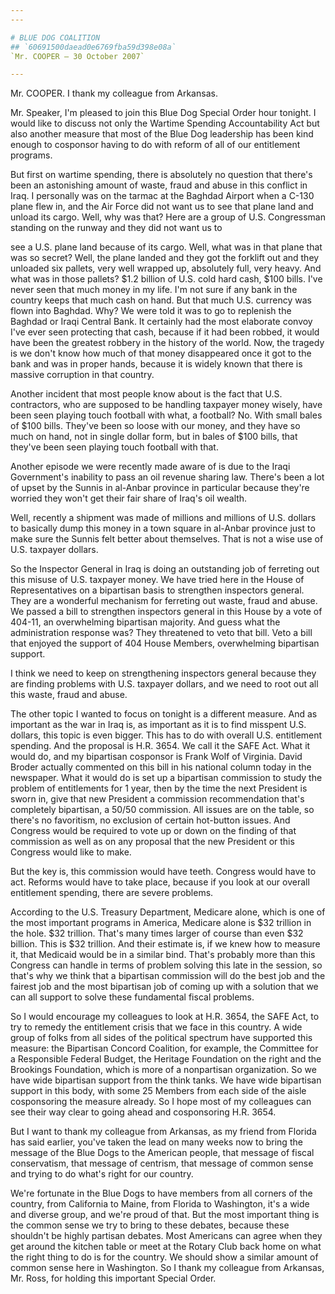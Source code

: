 ```yaml
---
---

# BLUE DOG COALITION
## `60691500daead0e6769fba59d398e08a`
`Mr. COOPER — 30 October 2007`

---
```



Mr. COOPER. I thank my colleague from Arkansas.

Mr. Speaker, I'm pleased to join this Blue Dog Special Order hour 
tonight. I would like to discuss not only the Wartime Spending 
Accountability Act but also another measure that most of the Blue Dog 
leadership has been kind enough to cosponsor having to do with reform 
of all of our entitlement programs.

But first on wartime spending, there is absolutely no question that 
there's been an astonishing amount of waste, fraud and abuse in this 
conflict in Iraq. I personally was on the tarmac at the Baghdad Airport 
when a C-130 plane flew in, and the Air Force did not want us to see 
that plane land and unload its cargo. Well, why was that? Here are a 
group of U.S. Congressman standing on the runway and they did not want 
us to


see a U.S. plane land because of its cargo. Well, what was in that 
plane that was so secret? Well, the plane landed and they got the 
forklift out and they unloaded six pallets, very well wrapped up, 
absolutely full, very heavy. And what was in those pallets? $1.2 
billion of U.S. cold hard cash, $100 bills. I've never seen that much 
money in my life. I'm not sure if any bank in the country keeps that 
much cash on hand. But that much U.S. currency was flown into Baghdad. 
Why? We were told it was to go to replenish the Baghdad or Iraqi 
Central Bank. It certainly had the most elaborate convoy I've ever seen 
protecting that cash, because if it had been robbed, it would have been 
the greatest robbery in the history of the world. Now, the tragedy is 
we don't know how much of that money disappeared once it got to the 
bank and was in proper hands, because it is widely known that there is 
massive corruption in that country.

Another incident that most people know about is the fact that U.S. 
contractors, who are supposed to be handling taxpayer money wisely, 
have been seen playing touch football with what, a football? No. With 
small bales of $100 bills. They've been so loose with our money, and 
they have so much on hand, not in single dollar form, but in bales of 
$100 bills, that they've been seen playing touch football with that.

Another episode we were recently made aware of is due to the Iraqi 
Government's inability to pass an oil revenue sharing law. There's been 
a lot of upset by the Sunnis in al-Anbar province in particular because 
they're worried they won't get their fair share of Iraq's oil wealth.

Well, recently a shipment was made of millions and millions of U.S. 
dollars to basically dump this money in a town square in al-Anbar 
province just to make sure the Sunnis felt better about themselves. 
That is not a wise use of U.S. taxpayer dollars.

So the Inspector General in Iraq is doing an outstanding job of 
ferreting out this misuse of U.S. taxpayer money. We have tried here in 
the House of Representatives on a bipartisan basis to strengthen 
inspectors general. They are a wonderful mechanism for ferreting out 
waste, fraud and abuse. We passed a bill to strengthen inspectors 
general in this House by a vote of 404-11, an overwhelming bipartisan 
majority. And guess what the administration response was? They 
threatened to veto that bill. Veto a bill that enjoyed the support of 
404 House Members, overwhelming bipartisan support.

I think we need to keep on strengthening inspectors general because 
they are finding problems with U.S. taxpayer dollars, and we need to 
root out all this waste, fraud and abuse.

The other topic I wanted to focus on tonight is a different measure. 
And as important as the war in Iraq is, as important as it is to find 
misspent U.S. dollars, this topic is even bigger. This has to do with 
overall U.S. entitlement spending. And the proposal is H.R. 3654. We 
call it the SAFE Act. What it would do, and my bipartisan cosponsor is 
Frank Wolf of Virginia. David Broder actually commented on this bill in 
his national column today in the newspaper. What it would do is set up 
a bipartisan commission to study the problem of entitlements for 1 
year, then by the time the next President is sworn in, give that new 
President a commission recommendation that's completely bipartisan, a 
50/50 commission. All issues are on the table, so there's no 
favoritism, no exclusion of certain hot-button issues. And Congress 
would be required to vote up or down on the finding of that commission 
as well as on any proposal that the new President or this Congress 
would like to make.

But the key is, this commission would have teeth. Congress would have 
to act. Reforms would have to take place, because if you look at our 
overall entitlement spending, there are severe problems.

According to the U.S. Treasury Department, Medicare alone, which is 
one of the most important programs in America, Medicare alone is $32 
trillion in the hole. $32 trillion. That's many times larger of course 
than even $32 billion. This is $32 trillion. And their estimate is, if 
we knew how to measure it, that Medicaid would be in a similar bind. 
That's probably more than this Congress can handle in terms of problem 
solving this late in the session, so that's why we think that a 
bipartisan commission will do the best job and the fairest job and the 
most bipartisan job of coming up with a solution that we can all 
support to solve these fundamental fiscal problems.

So I would encourage my colleagues to look at H.R. 3654, the SAFE 
Act, to try to remedy the entitlement crisis that we face in this 
country. A wide group of folks from all sides of the political spectrum 
have supported this measure: the Bipartisan Concord Coalition, for 
example, the Committee for a Responsible Federal Budget, the Heritage 
Foundation on the right and the Brookings Foundation, which is more of 
a nonpartisan organization. So we have wide bipartisan support from the 
think tanks. We have wide bipartisan support in this body, with some 25 
Members from each side of the aisle cosponsoring the measure already. 
So I hope most of my colleagues can see their way clear to going ahead 
and cosponsoring H.R. 3654.

But I want to thank my colleague from Arkansas, as my friend from 
Florida has said earlier, you've taken the lead on many weeks now to 
bring the message of the Blue Dogs to the American people, that message 
of fiscal conservatism, that message of centrism, that message of 
common sense and trying to do what's right for our country.

We're fortunate in the Blue Dogs to have members from all corners of 
the country, from California to Maine, from Florida to Washington, it's 
a wide and diverse group, and we're proud of that. But the most 
important thing is the common sense we try to bring to these debates, 
because these shouldn't be highly partisan debates. Most Americans can 
agree when they get around the kitchen table or meet at the Rotary Club 
back home on what the right thing to do is for the country. We should 
show a similar amount of common sense here in Washington. So I thank my 
colleague from Arkansas, Mr. Ross, for holding this important Special 
Order.